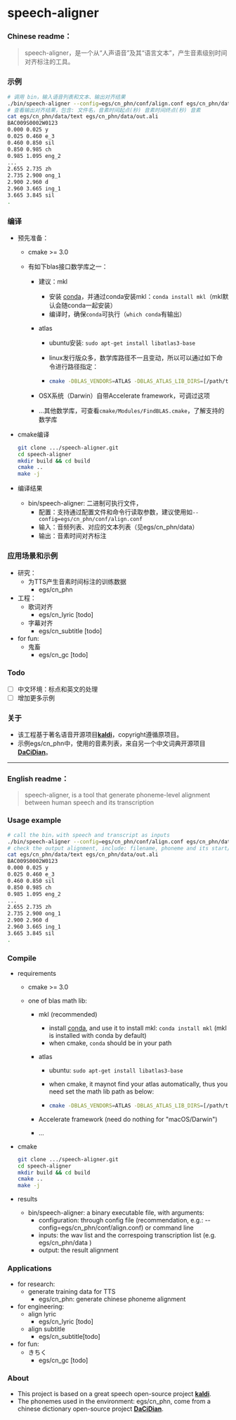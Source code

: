 # speech-aligner

### Chinese readme：

> speech-aligner，是一个从“人声语音”及其“语言文本”，产生音素级别时间对齐标注的工具。

### 示例

```bash
# 调用 bin，输入语音列表和文本、输出对齐结果
./bin/speech-aligner --config=egs/cn_phn/conf/align.conf egs/cn_phn/data/wav.scp egs/cn_phn/data/text egs/cn_phn/data/out.ali
# 查看输出对齐结果，包含: 文件名，音素时间起点(秒) 音素时间终点(秒) 音素
cat egs/cn_phn/data/text egs/cn_phn/data/out.ali
BAC009S0002W0123
0.000 0.025 y
0.025 0.460 e_3
0.460 0.850 sil
0.850 0.985 ch
0.985 1.095 eng_2
...
2.655 2.735 zh
2.735 2.900 ong_1
2.900 2.960 d
2.960 3.665 ing_1
3.665 3.845 sil
.
```

### 编译

- 预先准备：

  - cmake >= 3.0

  - 有如下blas接口数学库之一：

    - 建议：mkl

      - 安装 [conda](https://www.anaconda.com/download/)，并通过conda安装mkl：`conda install mkl`（mkl默认会随conda一起安装）
      - 编译时，确保`conda`可执行（`which conda`有输出）

    - atlas

      - ubuntu安装: `sudo apt-get install libatlas3-base`

      - linux发行版众多，数学库路径不一且变动，所以可以通过如下命令进行路径指定：

      - ```bash
        cmake -DBLAS_VENDORS=ATLAS -DBLAS_ATLAS_LIB_DIRS=[/path/to/atlas/lib ..
        ```

    - OSX系统（Darwin）自带Accelerate framework，可调过这项

    - …其他数学库，可查看`cmake/Modules/FindBLAS.cmake`，了解支持的数学库

- cmake编译

  ```bash
  git clone .../speech-aligner.git
  cd speech-aligner
  mkdir build && cd build
  cmake ..
  make -j
  ```

- 编译结果

  - bin/speech-aligner: 二进制可执行文件，
    - 配置：支持通过配置文件和命令行读取参数，建议使用如`--config=egs/cn_phn/conf/align.conf`
    - 输入：音频列表、对应的文本列表（见egs/cn_phn/data）
    - 输出：音素时间对齐标注

### 应用场景和示例

- 研究：
  - 为TTS产生音素时间标注的训练数据
    - egs/cn_phn
- 工程：
  - 歌词对齐
    - egs/cn_lyric [todo]
  - 字幕对齐
    - egs/cn_subtitle [todo]
- for fun:
  - 鬼畜
    - egs/cn_gc [todo]

### Todo

- [ ] 中文环境：标点和英文的处理
- [ ] 增加更多示例

### 关于

- 该工程基于著名语音开源项目[**kaldi**](https://github.com/kaldi-asr/kaldi)，copyright遵循原项目。
- 示例egs/cn_phn中，使用的音素列表，来自另一个中文词典开源项目[**DaCiDian**](https://github.com/aishell-foundation/DaCiDian)。

------

### English readme：

> speech-aligner, is a tool that generate phoneme-level alignment between human speech and its transcription

### Usage example

```bash
# call the bin，with speech and transcript as inputs
./bin/speech-aligner --config=egs/cn_phn/conf/align.conf egs/cn_phn/data/wav.scp egs/cn_phn/data/text egs/cn_phn/data/out.ali
# check the output alignment, include: filename, phoneme and its start/end time
cat egs/cn_phn/data/text egs/cn_phn/data/out.ali
BAC009S0002W0123
0.000 0.025 y
0.025 0.460 e_3
0.460 0.850 sil
0.850 0.985 ch
0.985 1.095 eng_2
...
2.655 2.735 zh
2.735 2.900 ong_1
2.900 2.960 d
2.960 3.665 ing_1
3.665 3.845 sil
.
```

### Compile

- requirements

  - cmake >= 3.0

  - one of blas math lib:

    - mkl (recommended)

      - install [conda](https://www.anaconda.com/download/), and use it to install mkl: `conda install mkl` (mkl is installed with conda by default)
      - when cmake, `conda` should be in your path

    - atlas

      - ubuntu: `sudo apt-get install libatlas3-base`

      - when cmake, it maynot find your atlas automatically, thus you need set the math lib path as below:

      - ```bash
        cmake -DBLAS_VENDORS=ATLAS -DBLAS_ATLAS_LIB_DIRS=[/path/to/atlas/lib ..
        ```

    - Accelerate framework (need do nothing for "macOS/Darwin")

    - ...

- cmake

  ```bash
  git clone .../speech-aligner.git
  cd speech-aligner
  mkdir build && cd build
  cmake ..
  make -j
  ```

- results

  - bin/speech-aligner: a binary executable file, with arguments:
    - configuration: through config file (recommendation, e.g.: --config=egs/cn_phn/conf/align.conf) or command line 
    - inputs: the wav list and the correspoing transcription list (e.g. egs/cn_phn/data )
    - output: the result alignment

### Applications

- for research:
  - generate training data for TTS
    - egs/cn_phn: generate chinese phoneme alignment
- for engineering:
  - align lyric 
    - egs/cn_lyric [todo]
  - align subtitle
    - egs/cn_subtitle[todo]
- for fun:
  - きちく 
    - egs/cn_gc [todo]

### About

- This project is based on a great speech open-source project [**kaldi**](https://github.com/kaldi-asr/kaldi).
- The phonemes used in the environment: egs/cn_phn, come from a chinese dictionary open-source project [**DaCiDian**](https://github.com/aishell-foundation/DaCiDian).